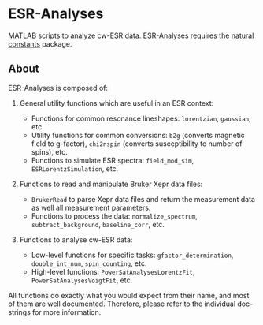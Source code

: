 # ESR-Analyses
MATLAB scripts to analyze cw-ESR data. ESR-Analyses requires the
[natural constants](https://github.com/OE-FET/Natural-constants) package.

## About
ESR-Analyses is composed of:

1. General utility functions which are useful in an ESR context:

    - Functions for common resonance lineshapes: `lorentzian`, `gaussian`, etc.
    - Utility functions for common conversions: `b2g` (converts magnetic field to g-factor),
      `chi2nspin` (converts susceptibility to number of spins), etc.
    - Functions to simulate ESR spectra: `field_mod_sim`, `ESRLorentzSimulation`, etc.

2. Functions to read and manipulate Bruker Xepr data files:

    - `BrukerRead` to parse Xepr data files and return the measurement data as well all
       measurement parameters.
    - Functions to process the data: `normalize_spectrum`, `subtract_background`,
      `baseline_corr`, etc.

3. Functions to analyse cw-ESR data:

    - Low-level functions for specific tasks: `gfactor_determination`, `double_int_num`,
      `spin_counting`, etc.
    - High-level functions: `PowerSatAnalysesLorentzFit`, `PowerSatAnalysesVoigtFit`, etc.

All functions do exactly what you would expect from their name, and most of them are well documented.
Therefore, please refer to the individual doc-strings for more information.
